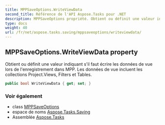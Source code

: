 ```yaml
---
title: MPPSaveOptions.WriteViewData
second_title: Référence de l'API Aspose.Tasks pour .NET
description: MPPSaveOptions propriété. Obtient ou définit une valeur indiquant sil faut écrire les données de vue lors de lenregistrement dans MPP. Les données de vue incluent les collections Project.Views Filters et Tables.
type: docs
weight: 40
url: /fr/net/aspose.tasks.saving/mppsaveoptions/writeviewdata/
---
```

## MPPSaveOptions.WriteViewData property

Obtient ou définit une valeur indiquant s'il faut écrire les données de vue lors de l'enregistrement dans MPP. Les données de vue incluent les collections Project.Views, Filters et Tables.

```csharp
public bool WriteViewData { get; set; }
```

### Voir également

* class [MPPSaveOptions](../)
* espace de noms [Aspose.Tasks.Saving](../../mppsaveoptions/)
* Assemblée [Aspose.Tasks](../../../)


